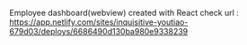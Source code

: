 Employee dashboard(webview) created with React
check url : https://app.netlify.com/sites/inquisitive-youtiao-679d03/deploys/6686490d130ba980e9338239

